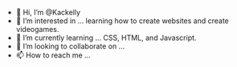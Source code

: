 - 👋 Hi, I’m @Kackelly
- 👀 I’m interested in ... learning how to create websites and create videogames. 
- 🌱 I’m currently learning ... CSS, HTML, and Javascript.
- 💞️ I’m looking to collaborate on ...
- 📫 How to reach me ...

<!---
Kackelly/Kackelly is a ✨ special ✨ repository because its `README.md` (this file) appears on your GitHub profile.
You can click the Preview link to take a look at your changes.
--->
